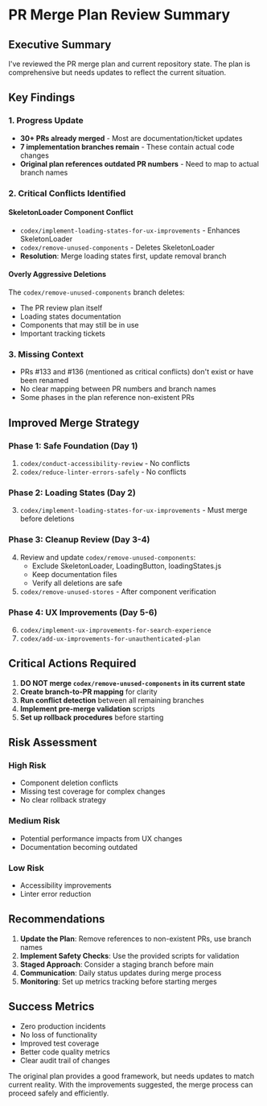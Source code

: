 # PR Merge Plan Review Summary

## Executive Summary

I've reviewed the PR merge plan and current repository state. The plan is comprehensive but needs updates to reflect the current situation.

## Key Findings

### 1. Progress Update
- **30+ PRs already merged** - Most are documentation/ticket updates
- **7 implementation branches remain** - These contain actual code changes
- **Original plan references outdated PR numbers** - Need to map to actual branch names

### 2. Critical Conflicts Identified

#### SkeletonLoader Component Conflict
- `codex/implement-loading-states-for-ux-improvements` - Enhances SkeletonLoader
- `codex/remove-unused-components` - Deletes SkeletonLoader
- **Resolution**: Merge loading states first, update removal branch

#### Overly Aggressive Deletions
The `codex/remove-unused-components` branch deletes:
- The PR review plan itself
- Loading states documentation
- Components that may still be in use
- Important tracking tickets

### 3. Missing Context
- PRs #133 and #136 (mentioned as critical conflicts) don't exist or have been renamed
- No clear mapping between PR numbers and branch names
- Some phases in the plan reference non-existent PRs

## Improved Merge Strategy

### Phase 1: Safe Foundation (Day 1)
1. `codex/conduct-accessibility-review` - No conflicts
2. `codex/reduce-linter-errors-safely` - No conflicts

### Phase 2: Loading States (Day 2)
3. `codex/implement-loading-states-for-ux-improvements` - Must merge before deletions

### Phase 3: Cleanup Review (Day 3-4)
4. Review and update `codex/remove-unused-components`:
   - Exclude SkeletonLoader, LoadingButton, loadingStates.js
   - Keep documentation files
   - Verify all deletions are safe
5. `codex/remove-unused-stores` - After component verification

### Phase 4: UX Improvements (Day 5-6)
6. `codex/implement-ux-improvements-for-search-experience`
7. `codex/add-ux-improvements-for-unauthenticated-plan`

## Critical Actions Required

1. **DO NOT merge `codex/remove-unused-components` in its current state**
2. **Create branch-to-PR mapping** for clarity
3. **Run conflict detection** between all remaining branches
4. **Implement pre-merge validation** scripts
5. **Set up rollback procedures** before starting

## Risk Assessment

### High Risk
- Component deletion conflicts
- Missing test coverage for complex changes
- No clear rollback strategy

### Medium Risk
- Potential performance impacts from UX changes
- Documentation becoming outdated

### Low Risk
- Accessibility improvements
- Linter error reduction

## Recommendations

1. **Update the Plan**: Remove references to non-existent PRs, use branch names
2. **Implement Safety Checks**: Use the provided scripts for validation
3. **Staged Approach**: Consider a staging branch before main
4. **Communication**: Daily status updates during merge process
5. **Monitoring**: Set up metrics tracking before starting merges

## Success Metrics
- Zero production incidents
- No loss of functionality
- Improved test coverage
- Better code quality metrics
- Clear audit trail of changes

The original plan provides a good framework, but needs updates to match current reality. With the improvements suggested, the merge process can proceed safely and efficiently.
